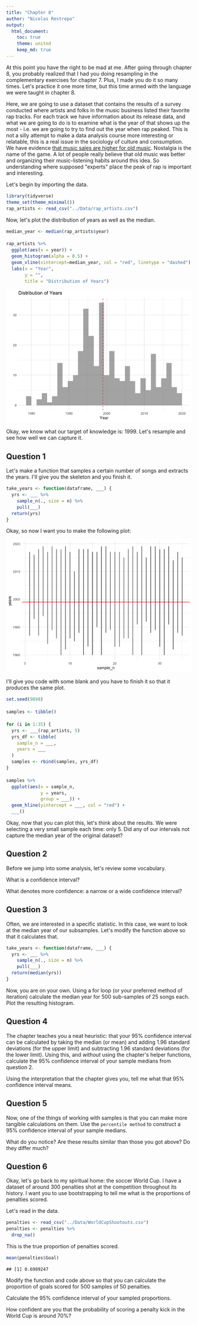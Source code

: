 ```yaml
---
title: "Chapter 8"
author: "Nicolas Restrepo"
output: 
  html_document: 
    toc: true
    theme: united
    keep_md: true
---
```




At this point you have the right to be mad at me. After going through chapter 8, you probably realized that I had you doing resampling in the complementary exercises for chapter 7. Plus, I made you do it so many times. Let's practice it one more time, but this time armed with the language we were taught in chapter 8. 

Here, we are going to use a dataset that contains the results of a survey conducted where artists and folks in the music business listed their favorite rap tracks. For each track we have information about its release data, and what we are going to do is to examine what is the year of that shows up the most - i.e. we are going to try to find out the year when rap peaked. This is not a silly attempt to make a data analysis course more interesting or relatable, this is a real issue in the sociology of culture and consumption. We have evidence [that music sales are higher for old music](https://www.theatlantic.com/ideas/archive/2022/01/old-music-killing-new-music/621339/). Nostalgia is the name of the game. A lot of people really believe that old music was better and organizing their music-listening habits around this idea. So understanding where supposed "experts" place the peak of rap is important and interesting.

Let's begin by importing the data. 


```r
library(tidyverse)
theme_set(theme_minimal())
rap_artists <- read_csv("../Data/rap_artists.csv")
```

Now, let's plot the distribution of years as well as the median. 


```r
median_year <- median(rap_artists$year)

rap_artists %>% 
  ggplot(aes(x = year)) +
  geom_histogram(alpha = 0.5) +
  geom_vline(xintercept=median_year, col = "red", linetype = "dashed") +
  labs(x = "Year", 
       y = "", 
       title = "Distribution of Years")
```

![](chapter_8_files/figure-html/unnamed-chunk-2-1.png)<!-- -->

Okay, we know what our target of knowledge is: 1999. Let's resample and see how well we can capture it. 

## Question 1 

Let's make a function that samples a certain number of songs and extracts the years. I'll give you the skeleton and you finish it. 


```r
take_years <- function(dataframe, ___) {
  yrs <- ___ %>% 
    sample_n(., size = n) %>% 
    pull(___)
  return(yrs)
}
```

Okay, so now I want you to make the following plot: 

![](chapter_8_files/figure-html/unnamed-chunk-4-1.png)<!-- -->

I'll give you code with some blank and you have to finish it so that it produces the same plot. 


```r
set.seed(9898)

samples <- tibble()

for (i in 1:35) {
  yrs <- ___(rap_artists, 5)
  yrs_df <- tibble(
    sample_n = ___, 
    years = ___
  )
  samples <- rbind(samples, yrs_df)
}

samples %>% 
  ggplot(aes(x = sample_n, 
             y = years, 
             group = ___)) +
  geom_hline(yintercept = ___, col = "red") +
  ___() 
```

Okay, now that you can plot this, let's think about the results. We were selecting a very small sample each time: only 5. Did any of our intervals not capture the median year of the original dataset? 

## Question 2 

Before we jump into some analysis, let's review some vocabulary. 

What is a confidence interval? 

What denotes more confidence: a narrow or a wide confidence interval?

## Question 3

Often, we are interested in a specific statistic. In this case, we want to look at the median year of our subsamples. Let's modify the function above so that it calculates that. 


```r
take_years <- function(dataframe, ___) {
  yrs <- ___ %>% 
    sample_n(., size = n) %>% 
    pull(___)
  return(median(yrs))
}
```

Now, you are on your own. Using a for loop (or your preferred method of iteration) calculate the median year for 500 sub-samples of 25 songs each. Plot the resulting histogram. 

## Question 4

The chapter teaches you a neat heuristic: that your 95% confidence interval can be calculated by taking the median (or mean) and adding 1.96 standard deviations (for the upper limit) and subtracting 1.96 standard deviations (for the lower limit). Using this, and *without* using the chapter's helper functions, calculate the 95% confidence interval of your sample medians from question 2. 

Using the interpretation that the chapter gives you, tell me what that 95% confidence interval means.

## Question 5

Now, one of the things of working with samples is that you can make more tangible calculations on them. Use the `percentile method` to construct a 95% confidence interval of your sample medians. 

What do you notice? Are these results similar than those you got above? Do they differ much? 

## Question 6

Okay, let's go back to my spiritual home: the soccer World Cup. I have a dataset of around 300 penalties shot at the competition throughout its history. I want you to use bootstrapping to tell me what is the proportions of penalties scored. 

Let's read in the data. 


```r
penalties <- read_csv("../Data/WorldCupShootouts.csv")
penalties <- penalties %>% 
  drop_na()
```

This is the true proportion of penalties scored. 


```r
mean(penalties$Goal)
```

```
## [1] 0.6989247
```

Modify the function and code above so that you can calculate the proportion of goals scored for 500 samples of 50 penalties. 

Calculate the 95% confidence interval of your sampled proportions. 

How confident are you that the probability of scoring a penalty kick in the World Cup is around 70%? 


